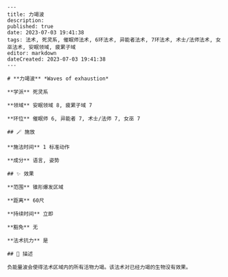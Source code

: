 
    ---
    title: 力竭波
    description: 
    published: true
    date: 2023-07-03 19:41:38
    tags: 法术, 死灵系, 催眠师法术, 6环法术, 异能者法术, 7环法术, 术士/法师法术, 女巫法术, 安眠领域, 疲累子域
    editor: markdown
    dateCreated: 2023-07-03 19:41:38
    ---

    # **力竭波** *Waves of exhaustion*

    **学派** 死灵系 

    **领域** 安眠领域 8, 疲累子域 7

    **环位** 催眠师 6, 异能者 7, 术士/法师 7, 女巫 7

    ## 🪄 施放

    **施法时间** 1 标准动作

    **成分** 语言, 姿势

    ## ✨ 效果  

    **范围** 锥形爆发区域

    **距离** 60尺  

    **持续时间** 立即 

    **豁免** 无

    **法术抗力** 是

    ## 📖 描述

    负能量波会使得法术区域内的所有活物力竭。该法术对已经力竭的生物没有效果。
    